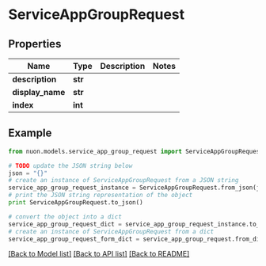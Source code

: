 # ServiceAppGroupRequest


## Properties

Name | Type | Description | Notes
------------ | ------------- | ------------- | -------------
**description** | **str** |  | 
**display_name** | **str** |  | 
**index** | **int** |  | 

## Example

```python
from nuon.models.service_app_group_request import ServiceAppGroupRequest

# TODO update the JSON string below
json = "{}"
# create an instance of ServiceAppGroupRequest from a JSON string
service_app_group_request_instance = ServiceAppGroupRequest.from_json(json)
# print the JSON string representation of the object
print ServiceAppGroupRequest.to_json()

# convert the object into a dict
service_app_group_request_dict = service_app_group_request_instance.to_dict()
# create an instance of ServiceAppGroupRequest from a dict
service_app_group_request_form_dict = service_app_group_request.from_dict(service_app_group_request_dict)
```
[[Back to Model list]](../README.md#documentation-for-models) [[Back to API list]](../README.md#documentation-for-api-endpoints) [[Back to README]](../README.md)


